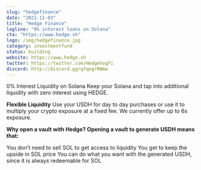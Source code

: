 ```yaml
---
slug: "hedgefinance"
date: "2021-11-03"
title: "Hedge Finance"
logline: "0% interest loans on Solana"
cta: "https://www.hedge.sh"
logo: /img/hedgefinance.jpg
category: investmentfund
status: building
website: https://www.hedge.sh
twitter: https://twitter.com/HedgehogFi
discord: http://discord.gg/qfqegrRWmw
---
```


0% Interest Liquidity on Solana
Keep your Solana and tap into additional liquidity with zero interest using HEDGE.

**Flexible Liquidity**
Use your USDH for day to day purchases or use it to multiply your crypto exposure at a fixed fee. We currently offer up to 6x exposure.

**Why open a vault with Hedge?
Opening a vault to generate USDH means that:**

You don’t need to sell SOL to get access to liquidity
You get to keep the upside in SOL price
You can do what you want with the generated USDH, since it is always redeemable for SOL
